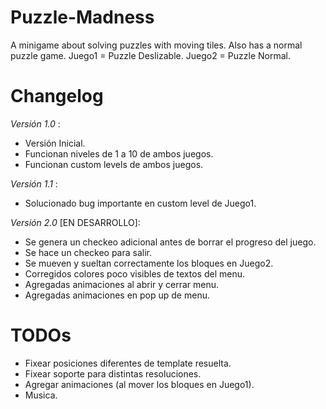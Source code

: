# Puzzle-Madness
A minigame about solving puzzles with moving tiles. Also has a normal puzzle game.
Juego1 = Puzzle Deslizable.
Juego2 = Puzzle Normal.

# Changelog
*Versión 1.0* : 
- Versión Inicial. 
- Funcionan niveles de 1 a 10 de ambos juegos.
- Funcionan custom levels de ambos juegos.

*Versión 1.1* : 
- Solucionado bug importante en custom level de Juego1.

*Versión 2.0* [EN DESARROLLO]: 
- Se genera un checkeo adicional antes de borrar el progreso del juego.
- Se hace un checkeo para salir.
- Se mueven y sueltan correctamente los bloques en Juego2.
- Corregidos colores poco visibles de textos del menu.
- Agregadas animaciones al abrir y cerrar menu.
- Agregadas animaciones en pop up de menu.

# TODOs
- Fixear posiciones diferentes de template resuelta.
- Fixear soporte para distintas resoluciones.
- Agregar animaciones (al mover los bloques en Juego1).
- Musica.